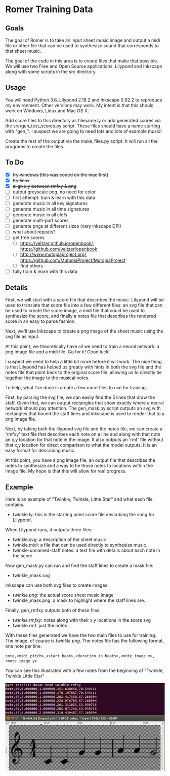# Romer Training Data

## Goals

The goal of Romer is to take an input sheet music image and output a midi file or other file that can be used to synthesize sound that corresponds to that sheet music.

The goal of the code in this area is to create files that make that possible.  We will use two Free and Open Source applications, Lilypond and Inkscape along with some scripts in the src directory.

## Usage

You will need Python 3.6, Lilypond 2.18.2 and Inkscape 0.92.2 to reproduce my environment.  Other versions may work.  My intent is that this should work on Windows, Linux and Mac OS X.

Add score files to this directory as filename.ly or add generated scores via the src/gen_test_scores.py script.  These files should have a name starting with "gen_".  I suspect we are going to need lots and lots of example music!

Create the rest of the output via the make_files.py script.  It will run all the programs to create the files.

## To Do

- [x] ~~try windows (this was coded on the mac first)~~
- [x] ~~try linux~~
- [x] ~~align x,y between rmfxy & png~~
- [ ] output greyscale png.  no need for color
- [ ] first attempt: train & learn with this data
- [ ] generate music in all key signatures
- [ ] generate music in all time signatures
- [ ] generate music in all clefs
- [ ] generate multi-part scores
- [ ] generate pngs at different sizes (vary inkscape DPI)
- [ ] what about repeats?
- [ ] get free scores
  - [ ] https://veltzer.github.io/openbook/, https://github.com/veltzer/openbook
  - [ ] http://www.mutopiaproject.org/, https://github.com/MutopiaProject/MutopiaProject
  - [ ] find others
- [ ] fully train & learn with this data

## Details

First, we will start with a score file that describes the music. Lilypond will be used to translate that score file into a few different files: an svg file that can be used to create the score image, a midi file that could be used to synthesize the score, and finally a notes file that describes the rendered score in an easy to parse fashion.

Next, we'll use Inkscape to create a png image of the sheet music using the svg file as input.

At this point, we theoretically have all we need to train a neural network: a png image file and a midi file.  Go for it! Good luck!

I suspect we need to help a little bit more before it will work.  The nice thing is that Lilypond has helped us greatly with hints in both the svg file and the notes file that point back to the original score file, allowing us to directly tie together the image to the musical notes.

To help, what I've done is create a few more files to use for training.

First, by parsing the svg file, we can easily find the 5 lines that draw the staff.  Given that, we can output rectangles that show exactly where a neural network should pay attention.  The gen_mask.py script outputs an svg with rectangles that bound the staff lines and inkscape is used to render that to a png image file.

Next, by taking both the lilypond svg file and the notes file, we can create a 'rmfxy' text file that describes each note on a line and along with that note an x,y location for that note in the image.  It also outputs an 'rmf' file without that x,y location for direct comparison to what the model outputs.  It is an easy format for describing music.

At this point, you have a png image file, an output file that describes the notes to synthesize and a way to tie those notes to locations within the image file.  My hope is that this will allow for real progress.

## Example

Here is an example of "Twinkle, Twinkle, Little Star" and what each file contains.

- twinkle.ly: this is the starting point score file describing the song for Lilypond.

When Lilypond runs, it outputs three files:
- twinkle.svg: a description of the sheet music
- twinkle.midi: a file that can be used directly to synthesize music.
- twinkle-unnamed-staff.notes: a text file with details about each note in the score.

Now gen_mask.py can run and find the staff lines to create a mask file:
- twinkle_mask.svg

Inkscape can use both svg files to create images.
- *twinkle.png*: the actual score sheet music image
- twinkle_mask.png: a mask to highlight where the staff lines are.

Finally, gen_rmfxy outputs both of these files:
- *twinkle.rmfxy*: notes along with their x,y locations in the score svg
- twinkle.rmf: just the notes

With these files generated we have the two main files to use for training.  The image, of course is *twinkle.png*.  The notes file has the following format, one note per line.

```
note,<midi pitch>,<start beat>,<duration in beats>,<note image x>,<note image y>
```

You can see this illustrated with a few notes from the beginning of "Twinkle, Twinkle Little Star"

![Image of Twinkle notes and score](https://github.com/rogerallen/romer/raw/master/doc/twinkle_note_png.jpg)
